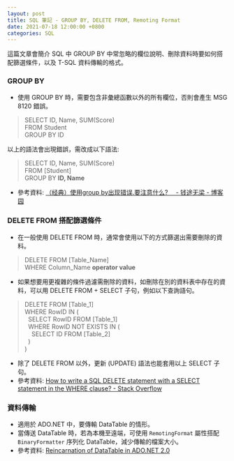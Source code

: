 ```yaml
---
layout: post
title: SQL 筆記 - GROUP BY, DELETE FROM, Remoting Format
date: 2021-07-18 12:00:00 +0800
categories: SQL
--- 
```


這篇文章會簡介 SQL 中 GROUP BY 中常忽略的欄位說明、刪除資料時要如何搭配篩選條件，以及 T-SQL 資料傳輸的格式。

### GROUP BY

- 使用 GROUP BY 時，需要包含非彙總函數以外的所有欄位，否則會產生 MSG 8120 錯誤。

> SELECT ID, Name, SUM(Score) <br>
> FROM Student <br>
> GROUP BY ID

以上的語法會出現錯誤，需改成以下語法:

> SELECT ID, Name, SUM(Score) <br>
> FROM [Student] <br>
> GROUP BY **ID, Name**

- 參考資料: [（经典）使用group by出现错误.要注意什么?　 - 钱途无梁 - 博客园](https://www.cnblogs.com/qiantuwuliang/archive/2009/05/31/1492823.html)

### DELETE FROM 搭配篩選條件

- 在一般使用 DELETE FROM 時，通常會使用以下的方式篩選出需要刪除的資料。

> DELETE FROM [Table_Name] <br>
> WHERE Column_Name **operator value**

- 如果想要用更複雜的條件過濾需刪除的資料，如刪除在別的資料表中存在的資料，可以用 DELETE FROM + SELECT 子句，例如以下查詢語句。

> DELETE FROM [Table_1] <br>
> WHERE RowID IN ( <br>
> &nbsp;&nbsp;SELECT RowID FROM [Table_1] <br>
> &nbsp;&nbsp;WHERE RowID NOT EXISTS IN ( <br>
> &nbsp;&nbsp;&nbsp;&nbsp;SELECT ID FROM [Table_2] <br>
> &nbsp;&nbsp;) <br>
> ) <br>

- 除了 DELETE FROM 以外，更新 (UPDATE) 語法也能套用以上 SELECT 子句。
- 參考資料: [How to write a SQL DELETE statement with a SELECT statement in the WHERE clause? - Stack Overflow](https://stackoverflow.com/questions/17548751/how-to-write-a-sql-delete-statement-with-a-select-statement-in-the-where-clause)

### 資料傳輸

- 適用於 ADO.NET 中，要傳輸 DataTable 的情形。
- 當傳送 DataTable 時，若為本機至遠端，可使用 `RemotingFormat` 屬性搭配 `BinaryFormatter`  序列化 DataTable，減少傳輸的檔案大小。
- 參考資料: [Reincarnation of DataTable in ADO.NET 2.0](https://www.c-sharpcorner.com/article/reincarnation-of-datatable-in-ado-net-2-0/)

